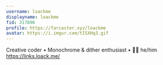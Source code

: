 ```yaml
---
username: loackme
displayname: loackme
fid: 317896
profile: https://farcaster.xyz/loackme
avatar: https://i.imgur.com/tISXHq3.gif
---
```


Creative coder • Monochrome & dither enthusiast • 🏳️‍🌈 he/him
https://links.loack.me/
